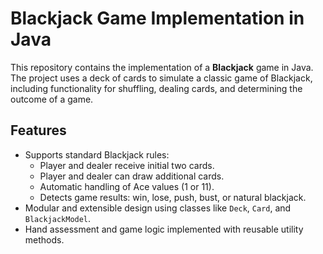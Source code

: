 # Blackjack Game Implementation in Java

This repository contains the implementation of a **Blackjack** game in Java. The project uses a deck of cards to simulate a classic game of Blackjack, including functionality for shuffling, dealing cards, and determining the outcome of a game.

## Features

- Supports standard Blackjack rules:
  - Player and dealer receive initial two cards.
  - Player and dealer can draw additional cards.
  - Automatic handling of Ace values (1 or 11).
  - Detects game results: win, lose, push, bust, or natural blackjack.
- Modular and extensible design using classes like `Deck`, `Card`, and `BlackjackModel`.
- Hand assessment and game logic implemented with reusable utility methods.

